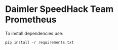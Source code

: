 # Daimler SpeedHack Team Prometheus

To install dependencies use: 

`pip install -r requirements.txt`
